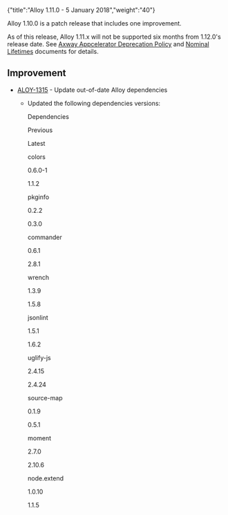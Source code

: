 {"title":"Alloy 1.11.0 - 5 January 2018","weight":"40"}

Alloy 1.10.0 is a patch release that includes one improvement.

As of this release, Alloy 1.11.x will not be supported six months from 1.12.0's release date. See [Axway Appcelerator Deprecation Policy](/docs/appc/AMPLIFY_Appcelerator_Services_Overview/Axway_Appcelerator_Deprecation_Policy/) and [Nominal Lifetimes](/docs/appc/AMPLIFY_Appcelerator_Services_Overview/Axway_Appcelerator_Product_Lifecycle/#NominalLifetimes) documents for details.

## Improvement

* [ALOY-1315](https://jira.appcelerator.org/browse/ALOY-1315) - Update out-of-date Alloy dependencies

  * Updated the following dependencies versions:

    Dependencies

    Previous

    Latest

    colors

    0.6.0-1

    1.1.2

    pkginfo

    0.2.2

    0.3.0

    commander

    0.6.1

    2.8.1

    wrench

    1.3.9

    1.5.8

    jsonlint

    1.5.1

    1.6.2

    uglify-js

    2.4.15

    2.4.24

    source-map

    0.1.9

    0.5.1

    moment

    2.7.0

    2.10.6

    node.extend

    1.0.10

    1.1.5
